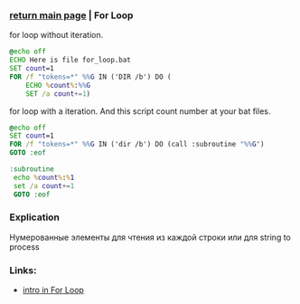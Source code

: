 ### [return main page](../README.md) | For Loop

for loop without iteration. 
```bat
@echo off
ECHO Here is file for_loop.bat
SET count=1
FOR /f "tokens=*" %%G IN ('DIR /b') DO (
	ECHO %count%:%%G
	SET /a count+=1)
```

for loop with a iteration. And this script count number at your bat files.
```bat
@echo off
SET count=1
FOR /f "tokens=*" %%G IN ('dir /b') DO (call :subroutine "%%G")
GOTO :eof

:subroutine
 echo %count%:%1
 set /a count+=1
 GOTO :eof
```

### Explication
Нумерованные элементы для чтения из каждой строки или для string to process

### Links:
* [intro in For Loop](https://ss64.com/nt/for.html)